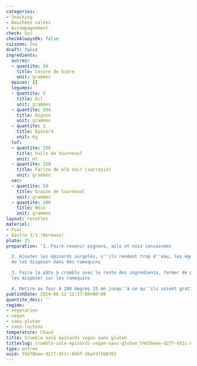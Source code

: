 ```yaml
---
categories:
- Snacking
- Bouchées salées
- Accompagnement
check: Oui
checkAlwaysOk: false
cuisson: Oui
draft: false
ingredients:
  autres:
  - quantite: 50
    title: Levure de bière
    unit: grammes
  epices: []
  legumes:
  - quantite: 5
    title: Ail
    unit: grammes
  - quantite: 500
    title: Oignon
    unit: grammes
  - quantite: 1
    title: Epinard
    unit: Kg
  lof:
  - quantite: 200
    title: huile de tournesol
    unit: ml
  - quantite: 150
    title: Farine de blé noir (sarrasin)
    unit: grammes
  sec:
  - quantite: 50
    title: Graine de tournesol
    unit: grammes
  - quantite: 200
    title: Noix
    unit: grammes
layout: recettes
materiel:
- Four
- Gastro 1/1 (Normaux)
plate: 15
preparation: '1. Faire revenir oignons, ails et noix concassées

  2. Ajouter les épinards surgelés, s''ils rendent trop d''eau, les égoutter avant
  de les disposer dans des ramequins

  3. Faire la pâte à crumble avec le reste des ingredients, former de petits agglomérats
  les disposer sur les ramequins

  4. Mettre au four à 200 degrès 15 mn jusqu''à ce qu''ils soient gratinés'
publishDate: 2024-06-12 12:37:00+00:00
quantite_desc: ''
regime:
- vegetarien
- vegan
- sans-gluten
- sans-lactose
temperature: Chaud
title: Crumble salé épinards vegan sans gluten
titleslug: crumble-sale-epinards-vegan-sans-gluten_59d78eee-d277-451c-866f-3baf4fbb8701
type: entree
uuid: 59d78eee-d277-451c-866f-3baf4fbb8701
---
```

